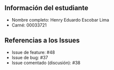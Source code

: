 ## Información del estudiante

- Nombre completo: Henry Eduardo Escobar Lima
- Carné: 00033721

## Referencias a los Issues

- Issue de feature: #48
- Issue de bug: #37
- Issue comentado (discusión): #38
